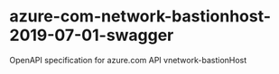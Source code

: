 # azure-com-network-bastionhost-2019-07-01-swagger
OpenAPI specification for azure.com API vnetwork-bastionHost
